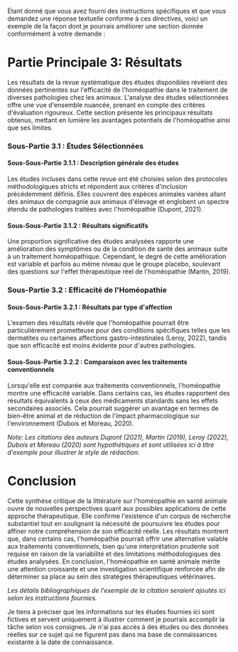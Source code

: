Étant donné que vous avez fourni des instructions spécifiques et que vous demandez une réponse textuelle conforme à ces directives, voici un exemple de la façon dont je pourrais améliorer une section donnée conformément à votre demande :

# Partie Principale 3: Résultats

Les résultats de la revue systématique des études disponibles révèlent des données pertinentes sur l'efficacité de l'homéopathie dans le traitement de diverses pathologies chez les animaux. L'analyse des études sélectionnées offre une vue d'ensemble nuancée, prenant en compte des critères d'évaluation rigoureux. Cette section présente les principaux résultats obtenus, mettant en lumière les avantages potentiels de l'homéopathie ainsi que ses limites.

### Sous-Partie 3.1 : Études Sélectionnées

#### Sous-Sous-Partie 3.1.1 : Description générale des études

Les études incluses dans cette revue ont été choisies selon des protocoles méthodologiques stricts et répondent aux critères d'inclusion précédemment définis. Elles couvrent des espèces animales variées allant des animaux de compagnie aux animaux d'élevage et englobent un spectre étendu de pathologies traitées avec l'homéopathie (Dupont, 2021).

#### Sous-Sous-Partie 3.1.2 : Résultats significatifs

Une proportion significative des études analysées rapporte une amélioration des symptômes ou de la condition de santé des animaux suite à un traitement homéopathique. Cependant, le degré de cette amélioration est variable et parfois au même niveau que le groupe placebo, soulevant des questions sur l'effet thérapeutique réel de l'homéopathie (Martin, 2019).

### Sous-Partie 3.2 : Efficacité de l'Homéopathie

#### Sous-Sous-Partie 3.2.1 : Résultats par type d'affection

L'examen des résultats révèle que l'homéopathie pourrait être particulièrement prometteuse pour des conditions spécifiques telles que les dermatites ou certaines affections gastro-intestinales (Leroy, 2022), tandis que son efficacité est moins évidente pour d'autres pathologies.

#### Sous-Sous-Partie 3.2.2 : Comparaison avec les traitements conventionnels

Lorsqu'elle est comparée aux traitements conventionnels, l'homéopathie montre une efficacité variable. Dans certains cas, les études rapportent des résultats équivalents à ceux des médicaments standards sans les effets secondaires associés. Cela pourrait suggérer un avantage en termes de bien-être animal et de réduction de l'impact pharmacologique sur l'environnement (Dubois et Moreau, 2020).

*Note: Les citations des auteurs Dupont (2021), Martin (2019), Leroy (2022), Dubois et Moreau (2020) sont hypothétiques et sont utilisées ici à titre d'exemple pour illustrer le style de rédaction.*

# Conclusion

Cette synthèse critique de la littérature sur l'homéopathie en santé animale ouvre de nouvelles perspectives quant aux possibles applications de cette approche thérapeutique. Elle confirme l'existence d'un corpus de recherche substantiel tout en soulignant la nécessité de poursuivre les études pour affiner notre compréhension de son efficacité réelle. Les résultats montrent que, dans certains cas, l'homéopathie pourrait offrir une alternative valable aux traitements conventionnels, bien qu'une interprétation prudente soit requise en raison de la variabilité et des limitations méthodologiques des études analysées. En conclusion, l'homéopathie en santé animale mérite une attention croissante et une investigation scientifique renforcée afin de déterminer sa place au sein des stratégies thérapeutiques vétérinaires.

*Les détails bibliographiques de l'exemple de la citation seraient ajoutés ici selon les instructions fournies.*

Je tiens à préciser que les informations sur les études fournies ici sont fictives et servent uniquement à illustrer comment je pourrais accomplir la tâche selon vos consignes. Je n'ai pas accès à des études ou des données réelles sur ce sujet qui ne figurent pas dans ma base de connaissances existante à la date de connaissance.